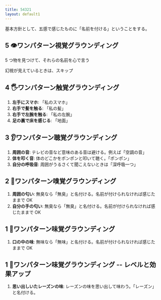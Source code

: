 ```yaml
---
title: 54321
layout: default1
---
```

基本方針として、五感で感じたものに「名前を付ける」ということをする。

## 5 👁️ワンパターン視覚グラウンディング

5 つ物を見つけて、それらの名前を心で言う

幻視が見えているときは、スキップ

## 4 🖐ワンパターン触覚グラウンディング

1. **左手にスマホ**: 「私のスマホ」
2. **右手で髪を触る**: 「私の髪」
3. **右手で左腕を触る**: 「私の左腕」
4. **足の裏で床を感じる**: 「地面」

## 3 👂ワンパターン聴覚グラウンディング

1. **周囲の音**: テレビの音など意味のある音は避ける。例えば「空調の音」
2. **体を叩く音**: 体のどこかをポンポンと叩いて聴く。「ポンポン」
3. **自分の呼吸音**: 周囲がうるさくて聞こえないときは「深呼吸一つ」

## 2 👃ワンパターン嗅覚グラウンディング

1. **周囲の匂い**: 無臭なら「無臭」と名付ける。名前が付けられなければ感じたままで OK
2. **自分の手の匂い**: 無臭なら「無臭」と名付ける。名前が付けられなければ感じたままで OK

## 1 👅ワンパターン味覚グラウンディング

1. **口の中の味**: 無味なら「無味」と名付ける。名前が付けられなければ感じたままで OK

## 1 👅ワンパターン味覚グラウンディング -- レベルと効果アップ
1. **思い出しいたレーズンの味**: レーズンの味を思い出して味わう。「レーズン」と名付ける。
